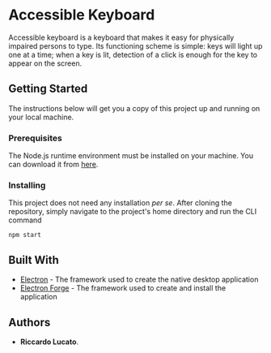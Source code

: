 # Accessible Keyboard

Accessible keyboard is a keyboard that makes it easy for physically impaired persons to type. Its functioning scheme is simple: keys will light up one at a time; when a key is lit, detection of a click is enough for the key to appear on the screen.

## Getting Started

The instructions below will get you a copy of this project up and running on your local machine.

### Prerequisites

The Node.js runtime environment must be installed on your machine. You can download it from [here](https://nodejs.org/en/).

### Installing

This project does not need any installation *per se*. After cloning the repository, simply navigate to the project's home directory and run the CLI command

`npm start`

## Built With

* [Electron](https://www.electronjs.org/) - The framework used to create the native desktop application
* [Electron Forge](https://www.electronforge.io/) - The framework used to create and install the application

## Authors

* **Riccardo Lucato**.
